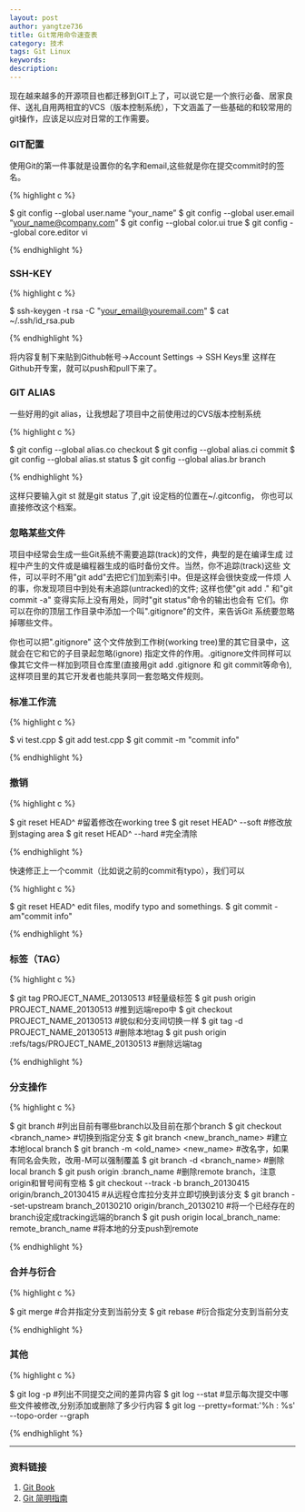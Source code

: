 ```yaml
---
layout: post
author: yangtze736
title: Git常用命令速查表
category: 技术
tags: Git Linux
keywords: 
description: 
---
```


现在越来越多的开源项目也都迁移到GIT上了，可以说它是一个旅行必备、居家良
伴、送礼自用两相宜的VCS（版本控制系统），下文涵盖了一些基础的和较常用的
git操作，应该足以应对日常的工作需要。

### GIT配置
使用Git的第一件事就是设置你的名字和email,这些就是你在提交commit时的签名。

{% highlight c %}

$ git config --global user.name “your_name”
$ git config --global user.email “your_name@company.com”
$ git config --global color.ui true
$ git config --global core.editor vi

{% endhighlight %}

### SSH-KEY

{% highlight c %}

$ ssh-keygen -t rsa -C "your_email@youremail.com"
$ cat ~/.ssh/id_rsa.pub

{% endhighlight %}

将内容复制下来贴到Github帐号->Account Settings -> SSH Keys里
这样在Github开专案，就可以push和pull下来了。

### GIT ALIAS
一些好用的git alias，让我想起了项目中之前使用过的CVS版本控制系统

{% highlight c %}

$ git config --global alias.co checkout
$ git config --global alias.ci commit
$ git config --global alias.st status
$ git config --global alias.br branch

{% endhighlight %}

这样只要输入git st 就是git status 了,git 设定档的位置在~/.gitconfig，
你也可以直接修改这个档案。

### 忽略某些文件

项目中经常会生成一些Git系统不需要追踪(track)的文件，典型的是在编译生成
过程中产生的文件或是编程器生成的临时备份文件。当然，你不追踪(track)这些
文件，可以平时不用"git add"去把它们加到索引中。但是这样会很快变成一件烦
人的事，你发现项目中到处有未追踪(untracked)的文件; 这样也使"git add ." 
和"git commit -a" 变得实际上没有用处，同时"git status"命令的输出也会有
它们。你可以在你的顶层工作目录中添加一个叫".gitignore"的文件，来告诉Git
系统要忽略掉哪些文件。

你也可以把".gitignore" 这个文件放到工作树(working tree)里的其它目录中，这
就会在它和它的子目录起忽略(ignore) 指定文件的作用。.gitignore文件同样可以
像其它文件一样加到项目仓库里(直接用git add .gitignore 和 git commit等命令),
这样项目里的其它开发者也能共享同一套忽略文件规则。

<!-- more -->

### 标准工作流

{% highlight c %}

$ vi test.cpp
$ git add test.cpp
$ git commit -m "commit info"

{% endhighlight %}

### 撤销

{% highlight c %}

$ git reset HEAD^              #留着修改在working tree
$ git reset HEAD^ --soft       #修改放到staging area
$ git reset HEAD^ --hard       #完全清除

{% endhighlight %}

快速修正上一个commit（比如说之前的commit有typo），我们可以

{% highlight c %}

$ git reset HEAD^
edit files, modify typo and somethings.
$ git commit -am"commit info"

{% endhighlight %}

### 标签（TAG）

{% highlight c %}

$ git tag PROJECT_NAME_20130513                    #轻量级标签
$ git push origin PROJECT_NAME_20130513            #推到远端repo中
$ git checkout  PROJECT_NAME_20130513              #貌似和分支间切换一样
$ git tag -d PROJECT_NAME_20130513                 #删除本地tag
$ git push origin :refs/tags/PROJECT_NAME_20130513 #删除远端tag

{% endhighlight %}

### 分支操作

{% highlight c %}

$ git branch                           #列出目前有哪些branch以及目前在那个branch
$ git checkout <branch_name>           #切换到指定分支
$ git branch <new_branch_name>         #建立本地local branch
$ git branch -m <old_name> <new_name>  #改名字，如果有同名会失败，改用-M可以强制覆盖
$ git branch -d <branch_name>          #删除local branch
$ git push origin :branch_name         #删除remote branch，注意origin和冒号间有空格
$ git checkout --track -b branch_20130415 origin/branch_20130415   #从远程仓库拉分支并立即切换到该分支
$ git branch --set-upstream branch_20130210 origin/branch_20130210 #将一个已经存在的branch设定成tracking远端的branch
$ git push origin local_branch_name: remote_branch_name            #将本地的分支push到remote

{% endhighlight %}

### 合并与衍合

{% highlight c %}

$ git merge <branch>           #合并指定分支到当前分支
$ git rebase <branch>          #衍合指定分支到当前分支

{% endhighlight %}

### 其他

{% highlight c %}

$ git log -p          #列出不同提交之间的差异内容
$ git log --stat      #显示每次提交中哪些文件被修改,分别添加或删除了多少行内容
$ git log --pretty=format:'%h : %s' --topo-order --graph

{% endhighlight %}

---

### 资料链接
1. [Git Book](http://git-scm.com/book/zh/v2)
2. [Git 简明指南](http://rogerdudler.github.io/git-guide/index.zh.html)

